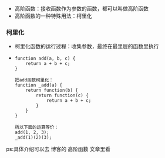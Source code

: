 - 高阶函数：接收函数作为参数的函数，都可以叫做高阶函数
- 高阶函数的一种特殊用法：柯里化

### 柯里化

- 柯里化函数的运行过程：收集参数，最终在最里层的函数里执行

- ``` JS
  function add(a, b, c) {
      return a + b + c;
  }
  
  把add函数柯里化：
  function _add(a) {
      return function(b) {
          return function(c) {
              return a + b + c;
          }
      }
  }
  
  所以下面的运算等价：
  add(1, 2, 3);
  _add(1)(2)(3);
  ```

ps:具体介绍可以去 博客的 高阶函数 文章里看